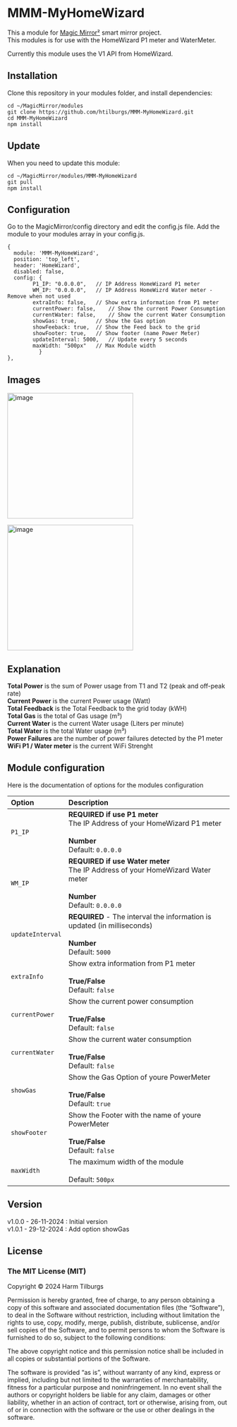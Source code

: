 # MMM-MyHomeWizard
This a module for [Magic Mirror²](https://github.com/MichMich/MagicMirror) smart mirror project.</br>
This modules is for use with the HomeWizard P1 meter and WaterMeter. 

Currently this module uses the V1 API from HomeWizard.

## Installation
Clone this repository in your modules folder, and install dependencies:

```
cd ~/MagicMirror/modules 
git clone https://github.com/htilburgs/MMM-MyHomeWizard.git
cd MMM-MyHomeWizard
npm install 
```
## Update
When you need to update this module:

```
cd ~/MagicMirror/modules/MMM-MyHomeWizard
git pull
npm install
```

## Configuration
Go to the MagicMirror/config directory and edit the config.js file.
Add the module to your modules array in your config.js.

```
{
  module: 'MMM-MyHomeWizard',
  position: 'top_left',
  header: 'HomeWizard',
  disabled: false,
  config: {
		P1_IP: "0.0.0.0",	// IP Address HomeWizard P1 meter
		WM_IP: "0.0.0.0",	// IP Address HomeWizrd Water meter - Remove when not used
		extraInfo: false, 	// Show extra information from P1 meter
		currentPower: false,	// Show the current Power Consumption
		currentWater: false,	// Show the current Water Consumption
		showGas: true,		// Show the Gas option
		showFeeback: true,	// Show the Feed back to the grid
		showFooter: true,	// Show footer (name Power Meter)
		updateInterval: 5000,   // Update every 5 seconds
		maxWidth: "500px"	// Max Module width
          }
},
```
## Images
<img width="285" alt="image" src="https://github.com/user-attachments/assets/75fc5be5-22c8-468f-94b2-cdbabeabce14" /> <br />

<img width="285" alt="image" src="https://github.com/user-attachments/assets/6286bb00-bf6f-48b1-a6e6-718ae987699e" />

## Explanation
**Total Power** is the sum of Power usage from T1 and T2 (peak and off-peak rate) <br />
**Current Power** is the current Power usage (Watt) <br />
**Total Feedback** is the Total Feedback to the grid today (kWH) <br />
**Total Gas** is the total of Gas usage (m³) <br />
**Current Water** is the current Water usage (Liters per minute) <br />
**Total Water** is the total Water usage (m³) <br />
**Power Failures** are the number of power failures detected by the P1 meter <br />
**WiFi P1 / Water meter** is the current WiFi Strenght

## Module configuration
Here is the documentation of options for the modules configuration

| Option                | Description
|:----------------------|:-------------
| `P1_IP`            	| **REQUIRED if use P1 meter** <br /> The IP Address of your HomeWizard P1 meter <br /><br />**Number** <br />Default: `0.0.0.0`
| `WM_IP`           	| **REQUIRED if use Water meter** <br />The IP Address of your HomeWizard Water meter <br /><br />**Number** <br />Default: `0.0.0.0`
| `updateInterval`	| **REQUIRED** - The interval the information is updated (in milliseconds)<br /><br />**Number** <br/>Default: `5000`
| `extraInfo`		| Show extra information from P1 meter<br /><br />**True/False**<br />Default: `false`
| `currentPower`	| Show the current power consumption<br /><br />**True/False**<br />Default: `false`
| `currentWater`	| Show the current water consumption<br /><br />**True/False**<br />Default: `false`
| `showGas`		| Show the Gas Option of youre PowerMeter <br /><br />**True/False**<br />Default: `true`
| `showFooter`		| Show the Footer with the name of youre PowerMeter <br /><br />**True/False**<br />Default: `false`
| `maxWidth`		| The maximum width of the module <br /><br />Default: `500px`

## Version
v1.0.0 - 26-11-2024	: Initial version </br>
v1.0.1 - 29-12-2024	: Add option showGas </br>

## License
### The MIT License (MIT)

Copyright © 2024 Harm Tilburgs

Permission is hereby granted, free of charge, to any person obtaining a copy of this software and associated documentation files (the “Software”), to deal in the Software without restriction, including without limitation the rights to use, copy, modify, merge, publish, distribute, sublicense, and/or sell copies of the Software, and to permit persons to whom the Software is furnished to do so, subject to the following conditions:

The above copyright notice and this permission notice shall be included in all copies or substantial portions of the Software.

The software is provided “as is”, without warranty of any kind, express or implied, including but not limited to the warranties of merchantability, fitness for a particular purpose and noninfringement. In no event shall the authors or copyright holders be liable for any claim, damages or other liability, whether in an action of contract, tort or otherwise, arising from, out of or in connection with the software or the use or other dealings in the software.
